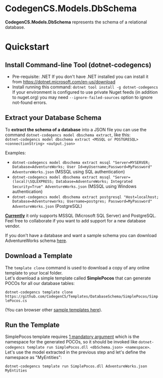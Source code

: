 # CodegenCS.Models.DbSchema

**CodegenCS.Models.DbSchema** represents the schema of a relational database.

# <a name="quickstart"></a>Quickstart

## Install Command-line Tool (dotnet-codegencs)

- Pre-requisite: .NET
  If you don't have .NET installed you can install it from https://dotnet.microsoft.com/en-us/download
- Install running this command: ```dotnet tool install -g dotnet-codegencs```  
   If your environment is configured to use private Nuget feeds (in addition to nuget.org) you may need `--ignore-failed-sources` option to ignore not-found errors.


## Extract your Database Schema

To **extract the schema of a database** into a JSON file you can use the command `dotnet-codegencs model dbschema extract`, like this:  
`dotnet-codegencs model dbschema extract <MSSQL or POSTGRESQL> <connectionString> <output.json>`

Examples:
- `dotnet-codegencs model dbschema extract mssql "Server=MYSERVER; Database=AdventureWorks; User Id=myUsername;Password=MyPassword" AdventureWorks.json` (MSSQL using SQL authentication)
- `dotnet-codegencs model dbschema extract mssql "Server=(local)\SQLEXPRESS; Database=AdventureWorks; Integrated Security=True" AdventureWorks.json` (MSSQL using Windows authentication)
- `dotnet-codegencs model dbschema extract postgresql "Host=localhost; Database=Adventureworks; Username=postgres; Password=MyPassword" AdventureWorks.json` (PostgreSQL)

[**Currently**](https://github.com/Drizin/CodegenCS/tree/master/src/Models/CodegenCS.Models.DbSchema.Extractor) it only supports MSSQL (Microsoft SQL Server) and PostgreSQL. Feel free to collaborate if you want to add support for a new database vendor.

If you don't have a database and want a sample schema you can download AdventureWorks schema [here](https://raw.githubusercontent.com/Drizin/CodegenCS/master/src/Models/CodegenCS.DbSchema.SampleDatabases/AdventureWorksSchema.json).

## Download a Template

The `template clone` command is used to download a copy of any online template to your local folder.  
Let's download a simple template called **SimplePocos** that can generate POCOs for all our database tables:

`dotnet-codegencs template clone https://github.com/CodegenCS/Templates/DatabaseSchema/SimplePocos/SimplePocos.cs`

(You can browser other [sample templates here](https://github.com/CodegenCS/Templates/)).

## Run the Template

SimplePocos template requires [1 mandatory argument](https://github.com/CodegenCS/Templates/blob/main/SimplePocos/SimplePocos.cs#L49) which is the namespace for the generated POCOs, so it should be invoked like `dotnet-codegencs template run SimplePocos.dll <dbSchema.json> <namespace>`. Let's use the model extracted in the previous step and let's define the namespace as "MyEntities":

`dotnet-codegencs template run SimplePocos.dll AdventureWorks.json MyEntities`

<!-- TODO: Run the template using VS Extension -->